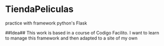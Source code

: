# TiendaPeliculas
practice with framework python's Flask

##Idea##
This work is based in a course of Codigo Facilito. I want to learn to manage this framework and then adapted to a site of my own
